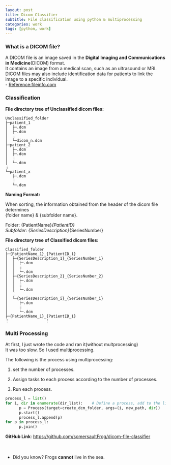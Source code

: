 ```yaml
---
layout: post
title: Dicom Classifier
subtitle: File classification using python & multiprocessing
categories: work
tags: [python, work]
---
```


### What is a DICOM file?

A DICOM file is an image saved in the **Digital Imaging and Communications in Medicine**(DICOM) format.<br/>
It contains an image from a medical scan, such as an ultrasound or MRI.<br/>
DICOM files may also include identification data for patients to link the image to a specific individual.<br/>
\- [Reference:fileinfo.com](https://fileinfo.com/extension/dicom#:~:text=A%20DICOM%20file%20is%20an,as%20an%20ultrasound%20or%20MRI.&text=It%20was%20designed%20to%20exchange,%2C%20MRIs%2C%20and%20ultrasound%20images.)

### Classification

**File directory tree of Unclassified dicom files:**


~~~
Unclassified_folder
├─patient_1
│  ├─.dcm
│  ├─.dcm
│  ⋮
│  └─dicom_n.dcm
├─patient_2
│  ├─.dcm
│  ├─.dcm
│  ⋮
│  └─.dcm
⋮
└─patient_x
   ├─.dcm
   ⋮
   └─.dcm
~~~




**Naming Format:**

When sorting, the information obtained from the header of the dicom file determines<br/>
{folder name} & {subfolder name}.

Folder: {PatientName}_{PatientID}<br/>
Subfolder: {SeriesDescription}_{SeriesNumber}




**File directory tree of Classified dicom files:**

~~~
Classified_folder
├─{PatientName_1}_{PatientID_1}
│  ├─{SeriesDescription_1}_{SeriesNumber_1}
│  │  ├─.dcm
│  │  ⋮
│  │  └─.dcm
│  ├─{SeriesDescription_2}_{SeriesNumber_2}
│  │  ├─.dcm
│  │  ⋮
│  │  └─.dcm
│  ⋮
│  └─{SeriesDescription_i}_{SeriesNumber_i}
│     ├─.dcm
│     ⋮
│     └─.dcm
├─{PatientName_1}_{PatientID_1}
⋮                ⋮
~~~


### Multi Processing

At first, I just wrote the code and ran it(without multprocessing)<br/>
It was too slow. So I used multiprocessing.

The following is the process using multiprocessing:

1. set the number of processes.

2. Assign tasks to each process according to the number of processes.

3. Run each process.

```python
process_l = list()
for i, dir in enumerate(dir_list):    # Define a process, add to the list
      p = Process(target=create_dcm_folder, args=(i, new_path, dir))    # create_dcm_folder: function to be executed by each process
      p.start()
      process_l.append(p)
for p in process_l:
      p.join()
```


**GitHub Link**: <https://github.com/somersaultFrog/dicom-file-classifier>
 <br/>
 <br/>
 <br/>

* Did you know? Frogs **cannot** live in the sea.